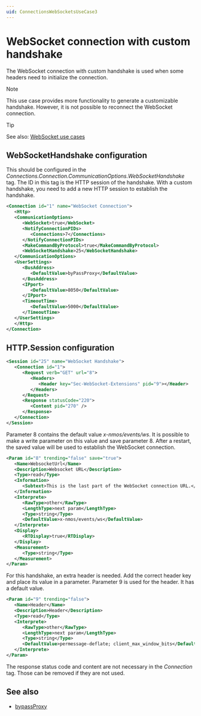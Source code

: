 ```yaml
---
uid: ConnectionsWebSocketsUseCase3
---
```


# WebSocket connection with custom handshake

The WebSocket connection with custom handshake is used when some headers need to initialize the connection.

> [!NOTE]
> This use case provides more functionality to generate a customizable handshake. However, it is not possible to reconnect the WebSocket connection.

> [!TIP]
> See also: [WebSocket use cases](xref:ConnectionsWebSocketsUseCases)

## WebSocketHandshake configuration

This should be configured in the *Connections.Connection.CommunicationOptions.WebSocketHandshake* tag. The ID in this tag is the HTTP session of the handshake. With a custom handshake, you need to add a new HTTP session to establish the handshake.

```xml
<Connection id="1" name="WebSocket Connection">
   <Http>
   <CommunicationOptions>
      <WebSocket>true</WebSocket>
      <NotifyConnectionPIDs>
         <Connections>7</Connections>
      </NotifyConnectionPIDs>
      <MakeCommandByProtocol>true</MakeCommandByProtocol>
      <WebSocketHandshake>25</WebSocketHandshake>
   </CommunicationOptions>
   <UserSettings>
      <BusAddress>
         <DefaultValue>byPassProxy</DefaultValue>
      </BusAddress>
      <IPport>
         <DefaultValue>8050</DefaultValue>
      </IPport>
      <TimeoutTime>
         <DefaultValue>5000</DefaultValue>
      </TimeoutTime>
   </UserSettings>
   </Http>
</Connection>
```

## HTTP.Session configuration

```xml
<Session id="25" name="WebSocket Handshake">
   <Connection id="1">
      <Request verb="GET" url="8">
         <Headers>
            <Header key="Sec-WebSocket-Extensions" pid="9"></Header>
         </Headers>
      </Request>
      <Response statusCode="220">
         <Content pid="270" />
      </Response>
   </Connection>
</Session>
```

Parameter 8 contains the default value *x-nmos/events/ws*. It is possible to make a write parameter on this value and save parameter 8. After a restart, the saved value will be used to establish the WebSocket connection.

```xml
<Param id="8" trending="false" save="true">
   <Name>WebsocketUrl</Name>
   <Description>Websocket URL</Description>
   <Type>read</Type>
   <Information>
      <Subtext>This is the last part of the WebSocket connection URL.</Subtext>
   </Information>
   <Interprete>
      <RawType>other</RawType>
      <LengthType>next param</LengthType>
      <Type>string</Type>
      <DefaultValue>x-nmos/events/ws</DefaultValue>
   </Interprete>
   <Display>
      <RTDisplay>true</RTDisplay>
   </Display>
   <Measurement>
      <Type>string</Type>
   </Measurement>
</Param>
```

For this handshake, an extra header is needed. Add the correct header key and place its value in a parameter. Parameter 9 is used for the header. It has a default value.

```xml
<Param id="9" trending="false">
   <Name>Header</Name>
   <Description>Header</Description>
   <Type>read</Type>
   <Interprete>
      <RawType>other</RawType>
      <LengthType>next param</LengthType>
      <Type>string</Type>
      <DefaultValue>permessage-deflate; client_max_window_bits</DefaultValue>
   </Interprete>
</Param>
```

The response status code and content are not necessary in the *Connection* tag. Those can be removed if they are not used.

## See also

- [bypassProxy](xref:ConnectionsHttpElementConfiguration)